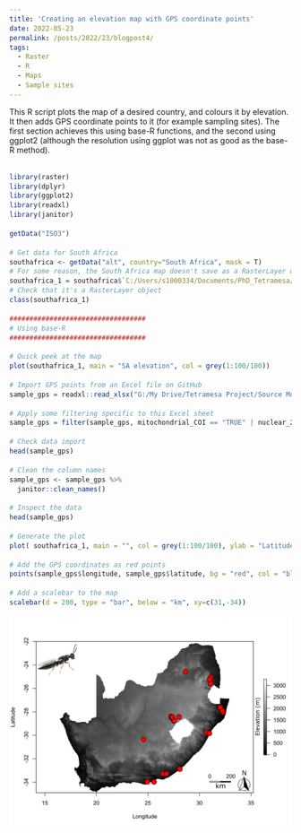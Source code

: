 ```yaml
---
title: 'Creating an elevation map with GPS coordinate points'
date: 2022-05-23
permalink: /posts/2022/23/blogpost4/
tags:
  - Raster
  - R
  - Maps
  - Sample sites
---
```


This R script plots the map of a desired country, and colours it by elevation. It then adds GPS coordinate points to it (for example sampling sites). The first section achieves this using base-R functions, and the second using ggplot2 (although the resolution using ggplot was not as good as the base-R method).

```r

library(raster)
library(dplyr)
library(ggplot2)
library(readxl)
library(janitor)

getData("ISO3")

# Get data for South Africa
southafrica <- getData("alt", country="South Africa", mask = T)
# For some reason, the South Africa map doesn't save as a RasterLayer object, so run this:
southafrica_1 = southafrica$`C:/Users/s1000334/Documents/PhD_Tetramesa/R Scripts/map_plotting/ZAF1_msk_alt.grd`
# Check that it's a RasterLayer object
class(southafrica_1)

##################################
# Using base-R
##################################

# Quick peek at the map
plot(southafrica_1, main = "SA elevation", col = grey(1:100/100))

# Import GPS points from an Excel file on GitHub
sample_gps = readxl::read_xlsx("G:/My Drive/Tetramesa Project/Source Modifiers/source_modifiers_updated_10_06_2021.xlsx", sheet = "Tetramesa_Clarke")

# Apply some filtering specific to this Excel sheet
sample_gps = filter(sample_gps, mitochondrial_COI == "TRUE" | nuclear_28S == "TRUE")

# Check data import 
head(sample_gps)

# Clean the column names
sample_gps <- sample_gps %>%
  janitor::clean_names()

# Inspect the data
head(sample_gps)

# Generate the plot
plot( southafrica_1, main = "", col = grey(1:100/100), ylab = "Latitude", xlab = "Longitude" )

# Add the GPS coordinates as red points
points(sample_gps$longitude, sample_gps$latitude, bg = "red", col = "black", pch = 21, cex = 2)

# Add a scalebar to the map
scalebar(d = 200, type = "bar", below = "km", xy=c(31,-34))

``` 
<img src="https://github.com/clarkevansteenderen/clarkevansteenderen.github.io/blob/master/assets/sa_elevation_map.jpg"> </div>
